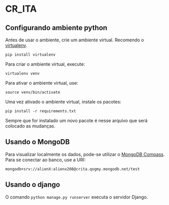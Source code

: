 # CR_ITA

## Configurando ambiente python

Antes de usar o ambiente, crie um ambiente virtual. Recomendo o [virtualenv](https://pypi.org/project/virtualenv/).

```shell
pip install virtualenv
```

Para criar o ambiente virtual, execute:

```shell
virtualenv venv
```

Para ativar o ambiente virtual, use:

```shell
source venv/bin/activate
```

Uma vez ativado o ambiente virtual, instale os pacotes:

```shell
pip install -r requirements.txt
```

Sempre que for instalado um novo pacote é nesse arquivo que será colocado as mudanças.

## Usando o MongoDB

Para visualizar localmente os dados, pode-se utilizar o [MongoDB Compass](https://www.mongodb.com/pt-br/products/compass). Para se conectar ao banco, use a URI:
```
mongodb+srv://alienX:alienx208@crita.qogmy.mongodb.net/test
```

## Usando o django

O comando `python manage.py runserver` executa o servidor Django.
